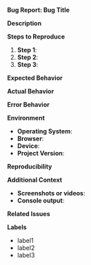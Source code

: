 **Bug Report: Bug Title**

**Description**

**Steps to Reproduce**

1. **Step 1**:
2. **Step 2**:
3. **Step 3**:

**Expected Behavior**

**Actual Behavior**

**Error Behavior**

**Environment**

* **Operating System**:
* **Browser**:
* **Device**:
* **Project Version**:

**Reproducibility**

**Additional Context**

* **Screenshots or videos**:
* **Console output**:

**Related Issues**

**Labels**

* label1
* label2
* label3
